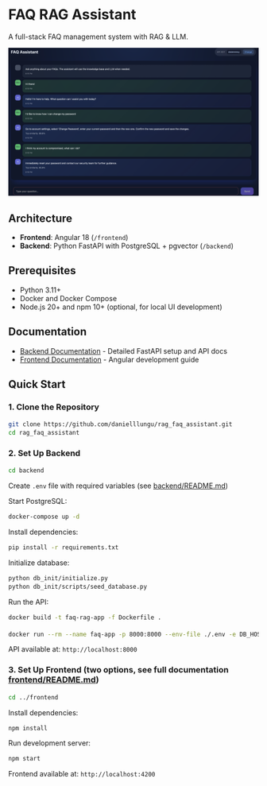 # FAQ RAG Assistant

A full-stack FAQ management system with RAG & LLM.

![FAQ Assistant Interface](assets/chat.png)

## Architecture

- **Frontend**: Angular 18 (`/frontend`)
- **Backend**: Python FastAPI with PostgreSQL + pgvector (`/backend`)

## Prerequisites

- Python 3.11+
- Docker and Docker Compose
- Node.js 20+ and npm 10+ (optional, for local UI development)

## Documentation

- [Backend Documentation](backend/README.md) - Detailed FastAPI setup and API docs
- [Frontend Documentation](frontend/README.md) - Angular development guide

## Quick Start

### 1. Clone the Repository
```bash
git clone https://github.com/danielllungu/rag_faq_assistant.git
cd rag_faq_assistant
```

### 2. Set Up Backend
```bash
cd backend
```

Create `.env` file with required variables (see [backend/README.md](backend/README.md))

Start PostgreSQL:
```bash
docker-compose up -d
```

Install dependencies:
```bash
pip install -r requirements.txt
```

Initialize database:
```bash
python db_init/initialize.py
python db_init/scripts/seed_database.py
```

Run the API:
```bash
docker build -t faq-rag-app -f Dockerfile .

docker run --rm --name faq-app -p 8000:8000 --env-file ./.env -e DB_HOST=host.docker.internal faq-rag-app
```

API available at: `http://localhost:8000`

### 3. Set Up Frontend (two options, see full documentation [frontend/README.md](frontend/README.md))
```bash
cd ../frontend
```

Install dependencies:
```bash
npm install
```

Run development server:
```bash
npm start
```

Frontend available at: `http://localhost:4200`
